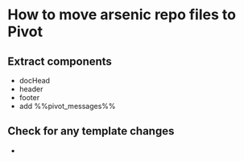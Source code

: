 # How to move arsenic repo files to Pivot

## Extract components

* docHead
* header
* footer
* add %%pivot_messages%%

## Check for any template changes

* 

